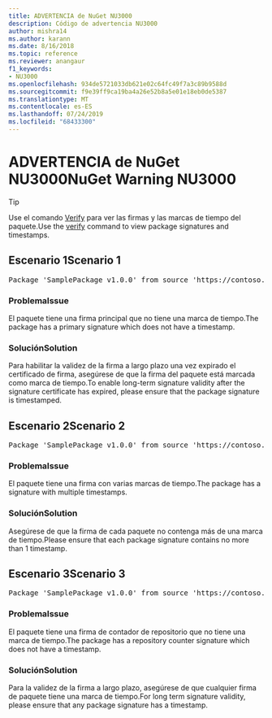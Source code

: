 ```yaml
---
title: ADVERTENCIA de NuGet NU3000
description: Código de advertencia NU3000
author: mishra14
ms.author: karann
ms.date: 8/16/2018
ms.topic: reference
ms.reviewer: anangaur
f1_keywords:
- NU3000
ms.openlocfilehash: 934de5721033db621e02c64fc49f7a3c89b9588d
ms.sourcegitcommit: f9e39ff9ca19ba4a26e52b8a5e01e18eb0de5387
ms.translationtype: MT
ms.contentlocale: es-ES
ms.lasthandoff: 07/24/2019
ms.locfileid: "68433300"
---
```

# <a name="nuget-warning-nu3000"></a><span data-ttu-id="60d10-103">ADVERTENCIA de NuGet NU3000</span><span class="sxs-lookup"><span data-stu-id="60d10-103">NuGet Warning NU3000</span></span>

> [!Tip]
> <span data-ttu-id="60d10-104">Use el comando [Verify](../cli-reference/cli-ref-verify.md) para ver las firmas y las marcas de tiempo del paquete.</span><span class="sxs-lookup"><span data-stu-id="60d10-104">Use the [verify](../cli-reference/cli-ref-verify.md) command to view package signatures and timestamps.</span></span>

## <a name="scenario-1"></a><span data-ttu-id="60d10-105">Escenario 1</span><span class="sxs-lookup"><span data-stu-id="60d10-105">Scenario 1</span></span>

<pre>Package 'SamplePackage v1.0.0' from source 'https://contoso.com/index.json': The primary signature does not have a timestamp.</pre>

### <a name="issue"></a><span data-ttu-id="60d10-106">Problema</span><span class="sxs-lookup"><span data-stu-id="60d10-106">Issue</span></span>

<span data-ttu-id="60d10-107">El paquete tiene una firma principal que no tiene una marca de tiempo.</span><span class="sxs-lookup"><span data-stu-id="60d10-107">The package has a primary signature which does not have a timestamp.</span></span>


### <a name="solution"></a><span data-ttu-id="60d10-108">Solución</span><span class="sxs-lookup"><span data-stu-id="60d10-108">Solution</span></span>

<span data-ttu-id="60d10-109">Para habilitar la validez de la firma a largo plazo una vez expirado el certificado de firma, asegúrese de que la firma del paquete está marcada como marca de tiempo.</span><span class="sxs-lookup"><span data-stu-id="60d10-109">To enable long-term signature validity after the signature certificate has expired, please ensure that the package signature is timestamped.</span></span>



## <a name="scenario-2"></a><span data-ttu-id="60d10-110">Escenario 2</span><span class="sxs-lookup"><span data-stu-id="60d10-110">Scenario 2</span></span>

<pre>Package 'SamplePackage v1.0.0' from source 'https://contoso.com/index.json': Multiple timestamps are not accepted.</pre>

### <a name="issue"></a><span data-ttu-id="60d10-111">Problema</span><span class="sxs-lookup"><span data-stu-id="60d10-111">Issue</span></span>

<span data-ttu-id="60d10-112">El paquete tiene una firma con varias marcas de tiempo.</span><span class="sxs-lookup"><span data-stu-id="60d10-112">The package has a signature with multiple timestamps.</span></span>


### <a name="solution"></a><span data-ttu-id="60d10-113">Solución</span><span class="sxs-lookup"><span data-stu-id="60d10-113">Solution</span></span>

<span data-ttu-id="60d10-114">Asegúrese de que la firma de cada paquete no contenga más de una marca de tiempo.</span><span class="sxs-lookup"><span data-stu-id="60d10-114">Please ensure that each package signature contains no more than 1 timestamp.</span></span>



## <a name="scenario-3"></a><span data-ttu-id="60d10-115">Escenario 3</span><span class="sxs-lookup"><span data-stu-id="60d10-115">Scenario 3</span></span>

<pre>Package 'SamplePackage v1.0.0' from source 'https://contoso.com/index.json': The repository countersignature does not have a timestamp.</pre>

### <a name="issue"></a><span data-ttu-id="60d10-116">Problema</span><span class="sxs-lookup"><span data-stu-id="60d10-116">Issue</span></span>

<span data-ttu-id="60d10-117">El paquete tiene una firma de contador de repositorio que no tiene una marca de tiempo.</span><span class="sxs-lookup"><span data-stu-id="60d10-117">The package has a repository counter signature which does not have a timestamp.</span></span>


### <a name="solution"></a><span data-ttu-id="60d10-118">Solución</span><span class="sxs-lookup"><span data-stu-id="60d10-118">Solution</span></span>

<span data-ttu-id="60d10-119">Para la validez de la firma a largo plazo, asegúrese de que cualquier firma de paquete tiene una marca de tiempo.</span><span class="sxs-lookup"><span data-stu-id="60d10-119">For long term signature validity, please ensure that any package signature has a timestamp.</span></span>


